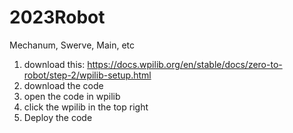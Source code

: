 # 2023Robot
Mechanum, Swerve, Main, etc



1) download this: https://docs.wpilib.org/en/stable/docs/zero-to-robot/step-2/wpilib-setup.html
2) download the code
3) open the code in wpilib
4) click the wpilib in the top right
5) Deploy the code
